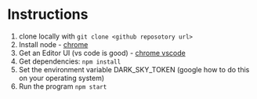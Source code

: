# Instructions

1. clone locally with `git clone <github reposotory url>`
1. Install node - [chrome](https://medium.com/@jacoboakley/web-development-with-a-chromebook-installing-nodejs-4e358b82a31b)
1. Get an Editor UI (vs code is good) - [chrome vscode](https://code.headmelted.com/)
1. Get dependencies: `npm install`
1. Set the environment variable DARK_SKY_TOKEN (google how to do this on your operating system)
1. Run the program `npm start`
